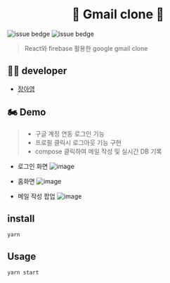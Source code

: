 <h1 align="center">📧 Gmail clone 📩</h1> 

![issue bedge](https://img.shields.io/badge/yarn-v%201.22.10-orange)
![issue bedge](https://img.shields.io/badge/node-v%204.14.0-brightgreen)


> React와 firebase 활용한 google gmail clone <br /> 

## 🤸‍♂️ developer

 - [장아영](https://github.com/Jang-Ahyoung)<br /> 



## 🏍 Demo 
> - 구글 계정 연동 로그인 기능  <br /> 
> - 프로필 클릭시 로그아웃 기능 구현
> - compose 클릭하여 메일 작성 및 실시간 DB 기록

- 로그인 화면
![image](https://user-images.githubusercontent.com/71692593/109373126-6a8c5d00-78f0-11eb-8141-54176307fa8a.PNG)

- 홈화면
![image](https://user-images.githubusercontent.com/71692593/109373141-8b54b280-78f0-11eb-9693-47b8a82e194e.PNG)

- 메일 작성 팝업
![image](https://user-images.githubusercontent.com/71692593/109372877-33697c00-78ef-11eb-9a82-ee279fe995a0.png)




## install
`yarn`


## Usage
`yarn start`


